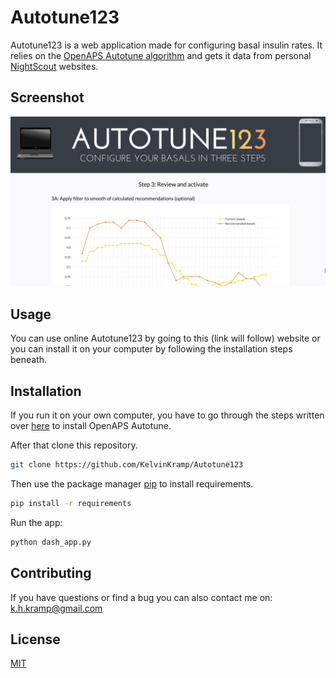 # Autotune123

Autotune123 is a web application made for configuring basal insulin rates. It relies on the [OpenAPS Autotune algorithm](https://github.com/openaps/oref0)
and gets it data from personal [NightScout](https://nightscout.github.io/) websites.

## Screenshot
![screenshot](https://github.com/KelvinKramp/Autotune123/blob/master/assets/screenshot.png)

## Usage
You can use online Autotune123 by going to this (link will follow) website or you can install it on your 
computer by following the installation steps beneath.



## Installation

If you run it on your own computer, you have to go through the steps written over [here](https://openaps.readthedocs.io/en/latest/docs/Customize-Iterate/autotune.html) to install OpenAPS Autotune. 

After that clone this repository. 
```bash
git clone https://github.com/KelvinKramp/Autotune123
```
Then use the package manager [pip](https://pip.pypa.io/en/stable/) to install requirements.

```bash
pip install -r requirements
```
Run the app:
```bash
python dash_app.py
```

## Contributing

If you have questions or find a bug you can also contact me on: k.h.kramp@gmail.com

## License
[MIT](https://choosealicense.com/licenses/mit/)
